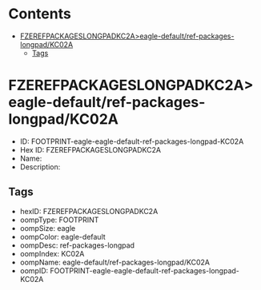 



Contents
========

* [FZEREFPACKAGESLONGPADKC2A>eagle-default/ref-packages-longpad/KC02A](#fzerefpackageslongpadkc2aeagle-defaultref-packages-longpadkc02a)
	* [Tags](#tags)

# FZEREFPACKAGESLONGPADKC2A>eagle-default/ref-packages-longpad/KC02A

- ID: FOOTPRINT-eagle-eagle-default-ref-packages-longpad-KC02A
- Hex ID: FZEREFPACKAGESLONGPADKC2A
- Name: 
- Description: 

## Tags

- hexID: FZEREFPACKAGESLONGPADKC2A
- oompType: FOOTPRINT
- oompSize: eagle
- oompColor: eagle-default
- oompDesc: ref-packages-longpad
- oompIndex: KC02A
- oompName: eagle-default/ref-packages-longpad/KC02A
- oompID: FOOTPRINT-eagle-eagle-default-ref-packages-longpad-KC02A

